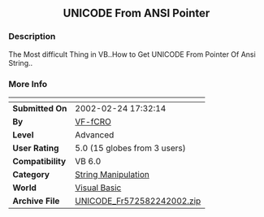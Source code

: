 ﻿<div align="center">

## UNICODE From ANSI Pointer


</div>

### Description

The Most difficult Thing in VB..How to Get UNICODE From Pointer Of Ansi String..
 
### More Info
 


<span>             |<span>
---                |---
**Submitted On**   |2002-02-24 17:32:14
**By**             |[VF\-fCRO](https://github.com/Planet-Source-Code/PSCIndex/blob/master/ByAuthor/vf-fcro.md)
**Level**          |Advanced
**User Rating**    |5.0 (15 globes from 3 users)
**Compatibility**  |VB 6\.0
**Category**       |[String Manipulation](https://github.com/Planet-Source-Code/PSCIndex/blob/master/ByCategory/string-manipulation__1-5.md)
**World**          |[Visual Basic](https://github.com/Planet-Source-Code/PSCIndex/blob/master/ByWorld/visual-basic.md)
**Archive File**   |[UNICODE\_Fr572582242002\.zip](https://github.com/Planet-Source-Code/vf-fcro-unicode-from-ansi-pointer__1-32084/archive/master.zip)








